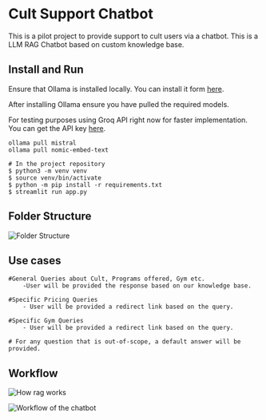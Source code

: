 # Cult Support Chatbot

This is a pilot project to provide support to cult users via a chatbot. This is a LLM RAG Chatbot based on custom knowledge base.

## Install and Run

Ensure that Ollama is installed locally. You can install it form [here](https://ollama.com/).

After installing Ollama ensure you have pulled the required models.

For testing purposes using Groq API right now for faster implementation. You can get the API key [here](https://console.groq.com/keys).

```
ollama pull mistral
ollama pull nomic-embed-text
```

```
# In the project repository
$ python3 -m venv venv
$ source venv/bin/activate
$ python -m pip install -r requirements.txt
$ streamlit run app.py
```

## Folder Structure

![Folder Structure](https://i.ibb.co/bHS7KyS/Screenshot-2024-05-17-at-1-41-52-PM.jpg)

## Use cases

```
#General Queries about Cult, Programs offered, Gym etc.
	-User will be provided the response based on our knowledge base.
 
#Specific Pricing Queries
	- User will be provided a redirect link based on the query.

#Specific Gym Queries
	- User will be provided a redirect link based on the query.
    
# For any question that is out-of-scope, a default answer will be provided.
```

## Workflow

![How rag works](https://i.ibb.co/ZLXJx9f/flow.jpg)

![Workflow of the chatbot](https://i.ibb.co/6vCKFw6/image.png)
